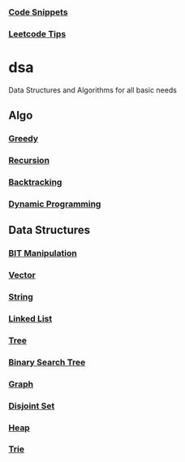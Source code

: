 
### [Code Snippets](https://github.com/Satwikan/dsa/blob/master/Code-Snippets.md)

### [Leetcode Tips](https://github.com/Satwikan/dsa/blob/master/Leetcode-Tips.md)
# dsa
Data Structures and Algorithms for all basic needs

## Algo
### [Greedy](https://github.com/Satwikan/dsa/tree/master/Greedy)
### [Recursion](https://github.com/Satwikan/dsa/tree/master/recursion)
### [Backtracking](https://leetcode.com/problems/combinations/discuss/844096/Backtracking-cheatsheet-%2B-simple-solution)
### [Dynamic Programming](https://github.com/Satwikan/dsa/tree/master/dynamic-programming)

## Data Structures
### [BIT Manipulation](https://github.com/Satwikan/dsa/tree/master/bit)
### [Vector](https://gist.github.com/Satwikan/fcc8f00f7f0bef5505604eb2493bc56f)
### [String](https://github.com/Satwikan/dsa/tree/master/string)
### [Linked List](https://github.com/Satwikan/dsa/tree/master/LinkedList)
### [Tree](https://github.com/Satwikan/dsa/tree/master/Tree)
### [Binary Search Tree](https://github.com/Satwikan/dsa/tree/master/BinarySearchTree)
### [Graph](https://github.com/Satwikan/dsa/tree/master/graph)
### [Disjoint Set](https://github.com/Satwikan/dsa/tree/master/disjointSet)
### [Heap](https://github.com/Satwikan/dsa/tree/master/heap)
### [Trie](https://github.com/Satwikan/dsa/tree/master/trie)
